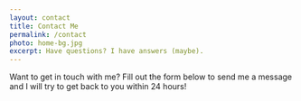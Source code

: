 ```yaml
---
layout: contact
title: Contact Me
permalink: /contact
photo: home-bg.jpg
excerpt: Have questions? I have answers (maybe).
---
```


Want to get in touch with me? Fill out the form below to send me a message and I will try to get back to you within 24 hours!
